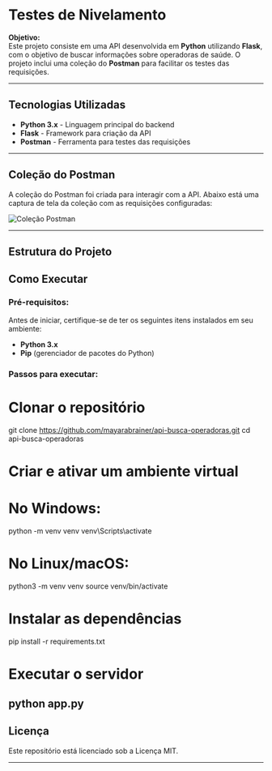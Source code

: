 # **Testes de Nivelamento**


**Objetivo:**  
Este projeto consiste em uma API desenvolvida em **Python** utilizando **Flask**, com o objetivo de buscar informações sobre operadoras de saúde. O projeto inclui uma coleção do **Postman** para facilitar os testes das requisições.  

---

## **Tecnologias Utilizadas**

- **Python 3.x** - Linguagem principal do backend  
- **Flask** - Framework para criação da API  
- **Postman** - Ferramenta para testes das requisições 

---

## Coleção do Postman

A coleção do Postman foi criada para interagir com a API. Abaixo está uma captura de tela da coleção com as requisições configuradas:

![Coleção Postman](../public/img/colecao-postman.png)

---

## **Estrutura do Projeto**  

## **Como Executar**

### **Pré-requisitos:**
Antes de iniciar, certifique-se de ter os seguintes itens instalados em seu ambiente:  

- **Python 3.x**  
- **Pip** (gerenciador de pacotes do Python) 

### **Passos para executar:**

# Clonar o repositório
git clone https://github.com/mayarabrainer/api-busca-operadoras.git
cd api-busca-operadoras

# Criar e ativar um ambiente virtual
# No Windows:
python -m venv venv
venv\Scripts\activate

# No Linux/macOS:
python3 -m venv venv
source venv/bin/activate

# Instalar as dependências
pip install -r requirements.txt

# Executar o servidor
python app.py
---

## **Licença**

Este repositório está licenciado sob a Licença MIT.

---

